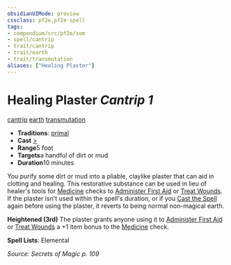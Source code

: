 ```yaml
---
obsidianUIMode: preview
cssclass: pf2e,pf2e-spell
tags:
- compendium/src/pf2e/som
- spell/cantrip
- trait/cantrip
- trait/earth
- trait/transmutation
aliases: ["Healing Plaster"]
---
```

# Healing Plaster *Cantrip 1*   
[cantrip](../../Rules/traits/cantrip.md)  [earth](../../Rules/traits/earth.md)  [transmutation](../../Rules/traits/transmutation.md)  

- **Traditions**: [primal](../../Rules/traits/primal.md)
- **Cast** [>](../../Rules/core-rulebook/chapter-9-playing-the-game.md#Actions "Single Action") 
- **Range**5 foot
- **Targets**a handful of dirt or mud
- **Duration**10 minutes

You purify some dirt or mud into a pliable, claylike plaster that can aid in clotting and healing. This restorative substance can be used in lieu of healer's tools for [Medicine](../skills.md#Medicine) checks to [Administer First Aid](../../Rules/actions/administer-first-aid.md) or [Treat Wounds](../../Rules/actions/treat-wounds.md). If the plaster isn't used within the spell's duration, or if you [Cast the Spell](../../Rules/actions/cast-a-spell.md) again before using the plaster, it reverts to being normal non-magical earth.

**Heightened (3rd)** The plaster grants anyone using it to [Administer First Aid](../../Rules/actions/administer-first-aid.md) or [Treat Wounds](../../Rules/actions/treat-wounds.md) a +1 item bonus to the [Medicine](../skills.md#Medicine) check.

**Spell Lists**: Elemental

*Source: Secrets of Magic p. 109*